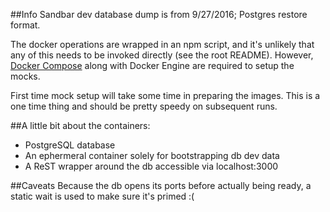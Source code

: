 ##Info
Sandbar dev database dump is from 9/27/2016; Postgres restore format.

The docker operations are wrapped in an npm script, and it's unlikely that any of this needs to be invoked directly (see the root README).  However, [Docker Compose](https://docs.docker.com/compose/install/) along with Docker Engine are required to setup the mocks.

First time mock setup will take some time in preparing the images.  This is a one time thing and should be pretty speedy on subsequent runs.

##A little bit about the containers:
* PostgreSQL database
* An ephermeral container solely for bootstrapping db dev data
* A ReST wrapper around the db accessible via localhost:3000

##Caveats
Because the db opens its ports before actually being ready, a static wait is used to make sure it's primed :(